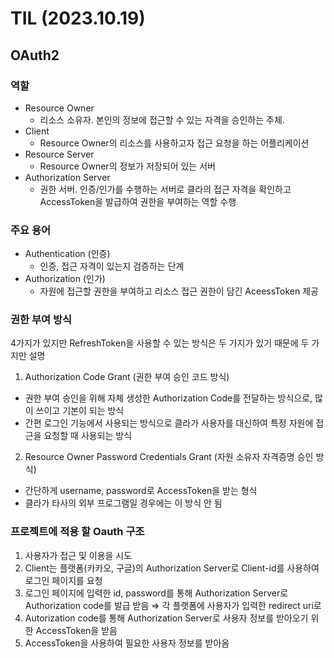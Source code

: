 # TIL (2023.10.19)

## OAuth2

### 역할

- Resource Owner
    - 리소스 소유자. 본인의 정보에 접근할 수 있는 자격을 승인하는 주체.
- Client
    - Resource Owner의 리소스를 사용하고자 접근 요청을 하는 어플리케이션
- Resource Server
    - Resource Owner의 정보가 저장되어 있는 서버
- Authorization Server
    - 권한 서버. 인증/인가를 수행하는 서버로 클라의 접근 자격을 확인하고 AccessToken을 발급하여 권한을 부여하는 역할 수행

### 주요 용어

- Authentication (인증)
    - 인증, 접근 자격이 있는지 검증하는 단계
- Authorization (인가)
    - 자원에 접근할 권한을 부여하고 리소스 접근 권한이 담긴 AceessToken 제공

### 권한 부여 방식

4가지가 있지만 RefreshToken을 사용할 수 있는 방식은 두 가지가 있기 때문에 두 가지만 설명

1. Authorization Code Grant (권한 부여 승인 코드 방식)
- 권한 부여 승인을 위해 자체 생성한 Authorization Code를 전달하는 방식으로, 많이 쓰이고 기본이 되는 방식
- 간편 로그인 기능에서 사용되는 방식으로 클라가 사용자를 대신하여 특정 자원에 접근을 요청할 때 사용되는 방식
    
    
2. Resource Owner Password Credentials Grant (자원 소유자 자격증명 승인 방식)
- 간단하게 username, password로 AccessToken을 받는 형식
- 클라가 타사의 외부 프로그램일 경우에는 이 방식 안 됨

### 프로젝트에 적용 할 Oauth 구조


1. 사용자가 접근 및 이용을 시도
2. Client는 플랫폼(카카오, 구글)의 Authorization Server로 Client-id를 사용하여 로그인 페이지를 요청
3. 로그인 페이지에 입력한 id, password를 통해 Authorization Server로 Authorization code를 발급 받음
⇒ 각 플랫폼에 사용자가 입력한 redirect uri로
4. Autorization code를 통해 Authorization Server로 사용자 정보를 받아오기 위한 AccessToken을 받음
5. AccessToken을 사용하여 필요한 사용자 정보를 받아옴